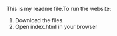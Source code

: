 This is my readme file.To run the website:
1. Download the files.
2. Open index.html in your browser